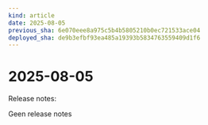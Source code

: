 ```yaml
---
kind: article
date: 2025-08-05
previous_sha: 6e070eee8a975c5b4b5805210b0ec721533ace04
deployed_sha: de9b3efbf93ea485a19393b5834763559409d1f6
---
```


# 2025-08-05

Release notes:

Geen release notes
